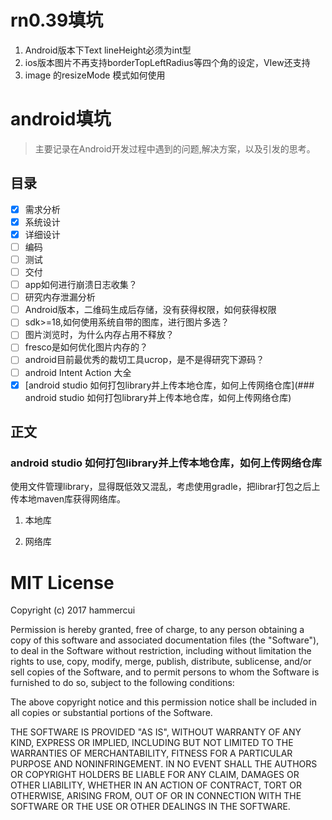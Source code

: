 
# rn0.39填坑


1.  Android版本下Text lineHeight必须为int型
2.  ios版本图片不再支持borderTopLeftRadius等四个角的设定，VIew还支持
3.  image 的resizeMode 模式如何使用


# android填坑

>主要记录在Android开发过程中遇到的问题,解决方案，以及引发的思考。

## 目录

- [x] 需求分析
- [x] 系统设计
- [x] 详细设计
- [ ] 编码
- [ ] 测试
- [ ] 交付
- [ ] app如何进行崩溃日志收集？
- [ ] 研究内存泄漏分析
- [ ] Android版本，二维码生成后存储，没有获得权限，如何获得权限
- [ ] sdk>=18,如何使用系统自带的图库，进行图片多选？
- [ ] 图片浏览时，为什么内存占用不释放？
- [ ] fresco是如何优化图片内存的？
- [ ] android目前最优秀的裁切工具ucrop，是不是得研究下源码？
- [ ] android Intent Action 大全
- [x] [android studio 如何打包library并上传本地仓库，如何上传网络仓库](### android studio 如何打包library并上传本地仓库，如何上传网络仓库)

## 正文

### android studio 如何打包library并上传本地仓库，如何上传网络仓库

使用文件管理library，显得既低效又混乱，考虑使用gradle，把librar打包之后上传本地maven库获得网络库。


1. 本地库


2. 网络库






# MIT License

Copyright (c) 2017 hammercui

Permission is hereby granted, free of charge, to any person obtaining a copy
of this software and associated documentation files (the "Software"), to deal
in the Software without restriction, including without limitation the rights
to use, copy, modify, merge, publish, distribute, sublicense, and/or sell
copies of the Software, and to permit persons to whom the Software is
furnished to do so, subject to the following conditions:

The above copyright notice and this permission notice shall be included in all
copies or substantial portions of the Software.

THE SOFTWARE IS PROVIDED "AS IS", WITHOUT WARRANTY OF ANY KIND, EXPRESS OR
IMPLIED, INCLUDING BUT NOT LIMITED TO THE WARRANTIES OF MERCHANTABILITY,
FITNESS FOR A PARTICULAR PURPOSE AND NONINFRINGEMENT. IN NO EVENT SHALL THE
AUTHORS OR COPYRIGHT HOLDERS BE LIABLE FOR ANY CLAIM, DAMAGES OR OTHER
LIABILITY, WHETHER IN AN ACTION OF CONTRACT, TORT OR OTHERWISE, ARISING FROM,
OUT OF OR IN CONNECTION WITH THE SOFTWARE OR THE USE OR OTHER DEALINGS IN THE
SOFTWARE.














